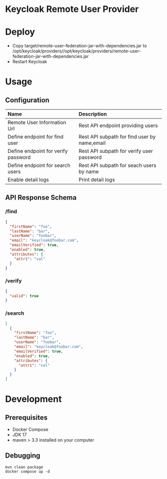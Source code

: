 # Keycloak Remote User Provider

# Deploy

* Copy target/remote-user-federation-jar-with-dependencies.jar to /opt/keycloak/providers//opt/keycloak/providers/remote-user-federation-jar-with-dependencies.jar
* Restart Keycloak

# Usage

## Configuration

| Name                                | Description                                  |
|:------------------------------------|:---------------------------------------------|
| Remote User Information Url         | Rest API endpoint providing users            |
| Define endpoint for find user       | Rest API subpath for find user by name,email |
| Define endpoint for verify password | Rest API subpath for verify user password    |
| Define endpoint for search users    | Rest API subpath for seach users by name     |
| Enable detail logs                  | Print detail logs                            |

## API Response Schema

### /find
```json
{
  "firstName": "foo",
  "lastName": "bar",
  "userName": "foobar",
  "email": "keycloak@foobar.com",
  "emailVerified": true,
  "enabled": true,
  "attributes": {
    "attr1": "val"
  }
}
```
### /verify
```json
{
  "valid": true
}
```
### /search
```json
[
  {
    "firstName": "foo",
    "lastName": "bar",
    "userName": "foobar",
    "email": "keycloak@foobar.com",
    "emailVerified": true,
    "enabled": true,
    "attributes": {
      "attr1": "val"
    }
  }
]
```

# Development

## Prerequisites

* Docker Compose
* JDK 17
* maven > 3.3 installed on your computer

## Debugging

```shell
mvn clean package
docker compose up -d
```
